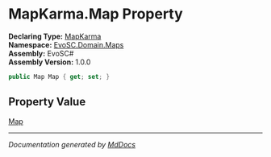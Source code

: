 ﻿<!--  
  <auto-generated>   
    The contents of this file were generated by a tool.  
    Changes to this file may be list if the file is regenerated  
  </auto-generated>   
-->

# MapKarma.Map Property

**Declaring Type:** [MapKarma](../index.md)  
**Namespace:** [EvoSC.Domain.Maps](../../index.md)  
**Assembly:** EvoSC\#  
**Assembly Version:** 1.0.0

```csharp
public Map Map { get; set; }
```

## Property Value

[Map](../../Map/index.md)

___

*Documentation generated by [MdDocs](https://github.com/ap0llo/mddocs)*

